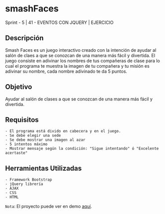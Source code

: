 # smashFaces
Sprint - 5 | 41 - EVENTOS CON JQUERY | EJERCICIO

## Descripción

Smash Faces es un juego interactivo creado con la intención de ayudar al salón de claes a que se conozcan de una manera más fácil y divertida.
El juego consiste en adivinar los nombres de tus compañeras de clase para lo cual el programa te muestra la imagen de tu compañera y tu misión es adivinar su nombre, cada nombre adivinado te da 5 puntos.


## Objetivo

Ayudar al salón de clases a que se conozcan de una manera más fácil y divertida.


## Requisitos

	- El programa está divido en cabecera y en el juego.
	- Se debe elegir una sede 
	- Se debe mostrar una imagen al azar
	- 5 intentos máximo
	- Mostrar mensaje según la condición: "Sigue intentando" ó "Excelente acertaste"
	
	
## Herramientas Utilizadas

	- Framework Bootstrap
	- jQuery librería
	- AJAX
	- CSS
	- HTML

`Nota`: El proyecto puede ver en demo  [aquí](https://mgmp2.github.io/smashFaces/).
	

